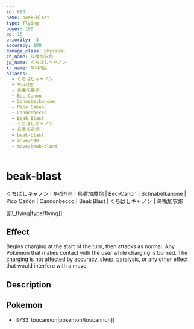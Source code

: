 ```yaml
---
id: 690
name: beak-blast
type: flying
power: 100
pp: 15
priority: -3
accuracy: 100
damage_class: physical
zh_name: 鸟嘴加农炮
jp_name: くちばしキャノン
kr_name: 부리캐논
aliases:
  - くちばしキャノン
  - 부리캐논
  - 鳥嘴加農炮
  - Bec-Canon
  - Schnabelkanone
  - Pico Cañón
  - Cannonbecco
  - Beak Blast
  - くちばしキャノン
  - 鸟嘴加农炮
  - beak-blast
  - move/690
  - move/beak-blast
---
```

# beak-blast
    
くちばしキャノン | 부리캐논 | 鳥嘴加農炮 | Bec-Canon | Schnabelkanone | Pico Cañón | Cannonbecco | Beak Blast | くちばしキャノン | 鸟嘴加农炮

[[3_flying|type/flying]]

## Effect

Begins charging at the start of the turn, then attacks as normal.  Any Pokémon that makes contact with the user while charging is burned.  The charging is not affected by accuracy, sleep, paralysis, or any other effect that would interfere with a move.

## Description



## Pokemon

- [[733_toucannon|pokemon/toucannon]]

